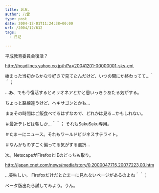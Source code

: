 ```yaml
---
title: おお。
author: 八雲
type: post
date: 2004-12-01T11:24:38+00:00
url: /2004/12/612
tags:
  - 日記

---
```

平成教育委員会復活？
  
http://headlines.yahoo.co.jp/hl?a=20041201-00000001-sks-ent

始まった当初からかなり好きで見てたんだけど、いつの間にか終わってて…＾＾；
  
…あ、でも今復活するとミリオネアとかと思いっきりあたる気がする。
  
ちょっと路線違うけど、ヘキサゴンとかも…
  
まぁその時間はご飯食べてるはずなので、どれかは見る…かもしれない。
  
＃最近テレビは朝しか…＾＾； それもSakuSaku専用。
  
＃たまーにニュース。それもワールドビジネスサテライト。
  
＃なんかものすごく偏ってる気がする選択…

次。NetscapeがFirefoxとIEのどっちも取り。
  
http://japan.cnet.com/news/media/story/0,2000047715,20077223,00.htm
  
…美味しい。 Firefoxだけだとたまーに見れないページがあるのよね＾＾；
  
ベータ版出たら試してみよう。うん。
